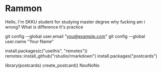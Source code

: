 # Rammon
Hello, I'm SKKU student for studying master degree
why fucking am i wrong?
What is difference 
It's practice 

  git config --global user.email "you@example.com"
  git config --global user.name "Your Name"
  
install.packages(c("usethis", "remotes"))
remotes::install_github("rstudio/rmarkdown")
install.packages("postcards")

  
library(postcards)
create_postcard()
NooNoNo

  
  